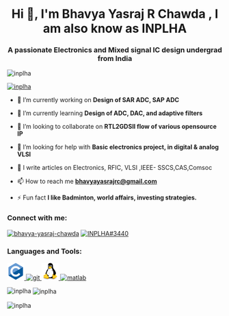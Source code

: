 <h1 align="center">Hi 👋, I'm Bhavya Yasraj R Chawda , I am also know as INPLHA </h1>
<h3 align="center">A passionate Electronics and Mixed signal IC design undergrad from India</h3>

<p align="left"> <img src="https://komarev.com/ghpvc/?username=inplha&label=Profile%20views&color=0e75b6&style=flat" alt="inplha" /> </p>

<p align="left"> <a href="https://github.com/ryo-ma/github-profile-trophy"><img src="https://github-profile-trophy.vercel.app/?username=inplha" alt="inplha" /></a> </p>

- 🔭 I’m currently working on **Design of SAR ADC, SAP ADC**

- 🌱 I’m currently learning **Design of ADC, DAC, and adaptive filters**

- 👯 I’m looking to collaborate on **RTL2GDSII flow of various opensource IP**

- 🤝 I’m looking for help with **Basic electronics project, in digital & analog VLSI**

- 📝 I write articles on Electronics, RFIC, VLSI ,IEEE- SSCS,CAS,Comsoc

- 📫 How to reach me **bhavyayasrajrc@gmail.com**

- ⚡ Fun fact **I like Badminton, world affairs, investing strategies.**

<h3 align="left">Connect with me:</h3>
<p align="left">
<a href="https://linkedin.com/in/bhavya-yasraj-chawda" target="blank"><img align="center" src="https://raw.githubusercontent.com/rahuldkjain/github-profile-readme-generator/master/src/images/icons/Social/linked-in-alt.svg" alt="bhavya-yasraj-chawda" height="30" width="40" /></a>
<a href="https://discord.gg/INPLHA#3440" target="blank"><img align="center" src="https://raw.githubusercontent.com/rahuldkjain/github-profile-readme-generator/master/src/images/icons/Social/discord.svg" alt="INPLHA#3440" height="30" width="40" /></a>
</p>

<h3 align="left">Languages and Tools:</h3>
<p align="left"> <a href="https://www.cprogramming.com/" target="_blank" rel="noreferrer"> <img src="https://raw.githubusercontent.com/devicons/devicon/master/icons/c/c-original.svg" alt="c" width="40" height="40"/> </a> <a href="https://git-scm.com/" target="_blank" rel="noreferrer"> <img src="https://www.vectorlogo.zone/logos/git-scm/git-scm-icon.svg" alt="git" width="40" height="40"/> </a> <a href="https://www.linux.org/" target="_blank" rel="noreferrer"> <img src="https://raw.githubusercontent.com/devicons/devicon/master/icons/linux/linux-original.svg" alt="linux" width="40" height="40"/> </a> <a href="https://www.mathworks.com/" target="_blank" rel="noreferrer"> <img src="https://upload.wikimedia.org/wikipedia/commons/2/21/Matlab_Logo.png" alt="matlab" width="40" height="40"/> </a> </p>

<p><img align="left" src="https://github-readme-stats.vercel.app/api/top-langs?username=inplha&show_icons=true&locale=en&layout=compact" alt="inplha" /></p>

<p>&nbsp;<img align="center" src="https://github-readme-stats.vercel.app/api?username=inplha&show_icons=true&locale=en" alt="inplha" /></p>

<p><img align="center" src="https://github-readme-streak-stats.herokuapp.com/?user=inplha&" alt="inplha" /></p>
